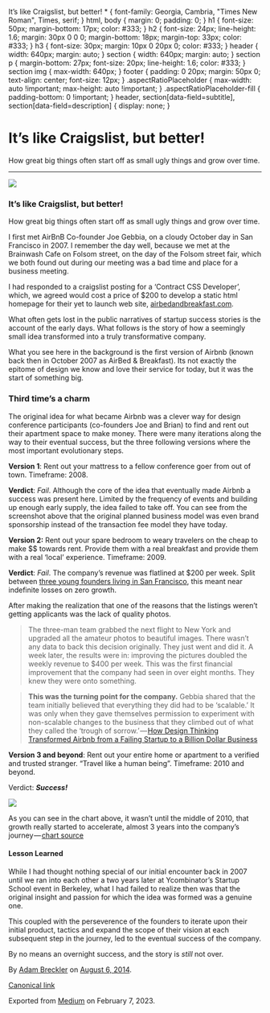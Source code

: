  It’s like Craigslist, but better! \* { font-family: Georgia, Cambria, "Times New Roman", Times, serif; } html, body { margin: 0; padding: 0; } h1 { font-size: 50px; margin-bottom: 17px; color: #333; } h2 { font-size: 24px; line-height: 1.6; margin: 30px 0 0 0; margin-bottom: 18px; margin-top: 33px; color: #333; } h3 { font-size: 30px; margin: 10px 0 20px 0; color: #333; } header { width: 640px; margin: auto; } section { width: 640px; margin: auto; } section p { margin-bottom: 27px; font-size: 20px; line-height: 1.6; color: #333; } section img { max-width: 640px; } footer { padding: 0 20px; margin: 50px 0; text-align: center; font-size: 12px; } .aspectRatioPlaceholder { max-width: auto !important; max-height: auto !important; } .aspectRatioPlaceholder-fill { padding-bottom: 0 !important; } header, section\[data-field=subtitle\], section\[data-field=description\] { display: none; }

It’s like Craigslist, but better!
=================================

How great big things often start off as small ugly things and grow over time.

* * *

![](https://cdn-images-1.medium.com/max/800/1*VBF-nWWK1yxZF4Lvb_kELQ.gif)

### It’s like Craigslist, but better!

How great big things often start off as small ugly things and grow over time.

I first met AirBnB Co-founder Joe Gebbia, on a cloudy October day in San Francisco in 2007. I remember the day well, because we met at the Brainwash Cafe on Folsom street, on the day of the Folsom street fair, which we both found out during our meeting was a bad time and place for a business meeting.

I had responded to a craigslist posting for a ‘Contract CSS Developer’, which, we agreed would cost a price of $200 to develop a static html homepage for their yet to launch web site, [airbedandbreakfast.com](https://web.archive.org/web/20071011030642/http://airbedandbreakfast.com/).

What often gets lost in the public narratives of startup success stories is the account of the early days. What follows is the story of how a seemingly small idea transformed into a truly transformative company.

What you see here in the background is the first version of Airbnb (known back then in October 2007 as AirBed & Breakfast). Its not exactly the epitome of design we know and love their service for today, but it was the start of something big.

### Third time’s a charm

The original idea for what became Airbnb was a clever way for design conference participants (co-founders Joe and Brian) to find and rent out their apartment space to make money. There were many iterations along the way to their eventual success, but the three following versions where the most important evolutionary steps.

**Version 1**: Rent out your mattress to a fellow conference goer from out of town. Timeframe: 2008.

**Verdict**: _Fail_. Although the core of the idea that eventually made Airbnb a success was present here. Limited by the frequency of events and building up enough early supply, the idea failed to take off. You can see from the screenshot above that the original planned business model was even brand sponsorship instead of the transaction fee model they have today.

**Version 2:** Rent out your spare bedroom to weary travelers on the cheap to make $$ towards rent. Provide them with a real breakfast and provide them with a real ‘local’ experience. Timeframe: 2009.

**Verdict**: _Fail_. The company’s revenue was flatlined at $200 per week. Split between [three young founders living in San Francisco](http://firstround.com/article/How-design-thinking-transformed-Airbnb-from-failing-startup-to-billion-dollar-business), this meant near indefinite losses on zero growth.

After making the realization that one of the reasons that the listings weren’t getting applicants was the lack of quality photos.

> The three-man team grabbed the next flight to New York and upgraded all the amateur photos to beautiful images. There wasn’t any data to back this decision originally. They just went and did it. A week later, the results were in: improving the pictures doubled the weekly revenue to $400 per week. This was the first financial improvement that the company had seen in over eight months. They knew they were onto something.

> **This was the turning point for the company.** Gebbia shared that the team initially believed that everything they did had to be ‘scalable.’ It was only when they gave themselves permission to experiment with non-scalable changes to the business that they climbed out of what they called the ‘trough of sorrow.’ — [How Design Thinking Transformed Airbnb from a Failing Startup to a Billion Dollar Business](http://firstround.com/article/How-design-thinking-transformed-Airbnb-from-failing-startup-to-billion-dollar-business)

**Version 3 and beyond**: Rent out your entire home or apartment to a verified and trusted stranger. “Travel like a human being”. Timeframe: 2010 and beyond.

Verdict:  **_Success!_**

![](https://cdn-images-1.medium.com/max/800/1*_qLW8D2cwASDF_1Jzzq3YA.png)

As you can see in the chart above, it wasn’t until the middle of 2010, that growth really started to accelerate, almost 3 years into the company’s journey — [chart source](https://www.airbnb.com/annual/)

#### Lesson Learned

While I had thought nothing special of our initial encounter back in 2007 until we ran into each other a two years later at Ycombinator’s Startup School event in Berkeley, what I had failed to realize then was that the original insight and passion for which the idea was formed was a genuine one.

This coupled with the perseverence of the founders to iterate upon their initial product, tactics and expand the scope of their vision at each subsequent step in the journey, led to the eventual success of the company.

By no means an overnight success, and the story is _still_ not over.

By [Adam Breckler](https://medium.com/@adambreckler) on [August 6, 2014](https://medium.com/p/76d6de78afa0).

[Canonical link](https://medium.com/@adambreckler/its-like-craigslist-but-better-76d6de78afa0)

Exported from [Medium](https://medium.com) on February 7, 2023.
